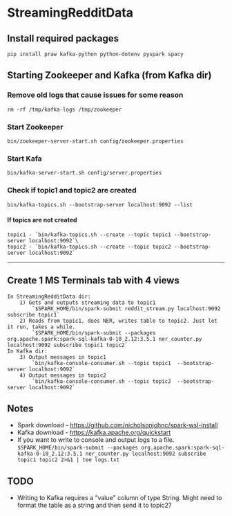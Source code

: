 # StreamingRedditData

## Install required packages
`pip install praw kafka-python python-dotenv pyspark spacy`

## Starting Zookeeper and Kafka (from Kafka dir)
### Remove old logs that cause issues for some reason
`rm -rf /tmp/kafka-logs /tmp/zookeeper`
### Start Zookeeper
`bin/zookeeper-server-start.sh config/zookeeper.properties`
### Start Kafa
`bin/kafka-server-start.sh config/server.properties`
### Check if topic1 and topic2 are created
`bin/kafka-topics.sh --bootstrap-server localhost:9092 --list`
####    If topics are not created
    topic1 - `bin/kafka-topics.sh --create --topic topic1 --bootstrap-server localhost:9092`\
    topic2 - `bin/kafka-topics.sh --create --topic topic2 --bootstrap-server localhost:9092`

---

## Create 1 MS Terminals tab with 4 views
    In StreamingRedditData dir:
        1) Gets and outputs streaming data to topic1
            `$SPARK_HOME/bin/spark-submit reddit_stream.py localhost:9092 subscribe topic1`
        2) Reads from topic1, does NER, writes table to topic2. Just let it run, takes a while.
            `$SPARK_HOME/bin/spark-submit --packages org.apache.spark:spark-sql-kafka-0-10_2.12:3.5.1 ner_counter.py localhost:9092 subscribe topic1 topic2`
    In Kafka dir:
        3) Output messages in topic1
            `bin/kafka-console-consumer.sh --topic topic1  --bootstrap-server localhost:9092`
        4) Output messages in topic2
            `bin/kafka-console-consumer.sh --topic topic2  --bootstrap-server localhost:9092`

## Notes
- Spark download - https://github.com/nicholsonjohnc/spark-wsl-install
- Kafka download - https://kafka.apache.org/quickstart
- If you want to write to console and output logs to a file.\
    `$SPARK_HOME/bin/spark-submit --packages org.apache.spark:spark-sql-kafka-0-10_2.12:3.5.1 ner_counter.py localhost:9092 subscribe topic1 topic2 2>&1 | tee logs.txt`

## TODO
- Writing to Kafka requires a "value" column of type String. Might need to format the table as a string and then send it to topic2?
